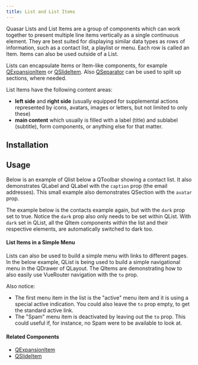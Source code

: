 ```yaml
---
title: List and List Items
---
```


Quasar Lists and List Items are a group of components which can work together to present multiple line items vertically as a single continuous element. They are best suited for displaying similar data types as rows of information, such as a contact list, a playlist or menu. Each row is called an Item. Items can also be used outside of a List.

Lists can encapsulate Items or Item-like components, for example [QExpansionItem](/vue-components/expansion-item) or [QSlideItem](/vue-components/slide-item). Also [QSeparator](/vue-components/separator) can be used to split up sections, where needed.

List Items have the following content areas:
* **left side** and **right side** (usually equipped for supplemental actions represented by icons, avatars, images or letters, but not limited to only these)
* **main content** which usually is filled with a label (title) and sublabel (subtitle), form components, or anything else for that matter.

## Installation
<doc-installation :components="['QList', 'QListItem']" />

## Usage

Below is an example of Qlist below a QToolbar showing a contact list. It also demonstrates QLabel and QLabel with the `caption` prop (the email addresses). This small example also demonstrates QSection with the `avatar` prop. 
<doc-example title="Simple Contact List Example" file="QListItem/Contacts" />

The example below is the contacts example again, but with the `dark` prop set to true. Notice the `dark` prop also only needs to be set within QList. With `dark` set in QList, all the QItem components within the list and their respective elements, are automatically switched to dark too. 
<doc-example dark title="Simple Contact List Example Dark" file="QListItem/ContactsDark" />

#### List Items in a Simple Menu
Lists can also be used to build a simple menu with links to different pages. In the below example, QList is being used to build a simple navigational menu in the QDrawer of QLayout. The QItems are demonstrating how to also easily use VueRouter navigation with the `to` prop. 

Also notice: 

 - The first menu item in the list is the "active" menu item and it is using a special active indication. You could also leave the `to` prop empty, to get the standard active link. 
 - The "Spam" menu item is deactivated by leaving out the `to` prop. This could useful if, for instance, no Spam were to be available to look at.
<doc-example title="Simple Menu Example" file="QListItem/SimpleMenu" />

#### Related Components
 - [QExpansionItem](/vue-components/expansion-item)
 - [QSlideItem](/vue-components/slide-item)